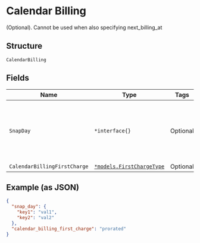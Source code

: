 
# Calendar Billing

(Optional). Cannot be used when also specifying next_billing_at

## Structure

`CalendarBilling`

## Fields

| Name | Type | Tags | Description |
|  --- | --- | --- | --- |
| `SnapDay` | `*interface{}` | Optional | A day of month that subscription will be processed on. Can be 1 up to 28 or 'end'. |
| `CalendarBillingFirstCharge` | [`*models.FirstChargeType`](../../doc/models/first-charge-type.md) | Optional | - |

## Example (as JSON)

```json
{
  "snap_day": {
    "key1": "val1",
    "key2": "val2"
  },
  "calendar_billing_first_charge": "prorated"
}
```

